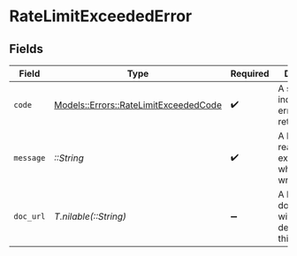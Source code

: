# RateLimitExceededError


## Fields

| Field                                                                                 | Type                                                                                  | Required                                                                              | Description                                                                           | Example                                                                               |
| ------------------------------------------------------------------------------------- | ------------------------------------------------------------------------------------- | ------------------------------------------------------------------------------------- | ------------------------------------------------------------------------------------- | ------------------------------------------------------------------------------------- |
| `code`                                                                                | [Models::Errors::RateLimitExceededCode](../../models/errors/ratelimitexceededcode.md) | :heavy_check_mark:                                                                    | A short code indicating the error code returned.                                      | rate_limit_exceeded                                                                   |
| `message`                                                                             | *::String*                                                                            | :heavy_check_mark:                                                                    | A human readable explanation of what went wrong.                                      | The requested resource was not found.                                                 |
| `doc_url`                                                                             | *T.nilable(::String)*                                                                 | :heavy_minus_sign:                                                                    | A link to our documentation with more details about this error code                   | https://dub.co/docs/api-reference/errors#rate-limit_exceeded                          |